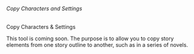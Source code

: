 ###### Copy Characters and Settings ######
Copy Characters & Settings <br/>

This tool is coming soon. The purpose is to allow you to copy story elements from one story outline to another, such as in a series of novels. <br/>

